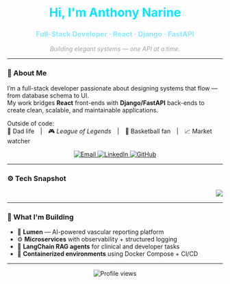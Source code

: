 <h1 align="center" style="color:#00E6FF;">Hi, I'm Anthony Narine</h1>
<h3 align="center" style="color:#8BE9FD;">Full-Stack Developer · React · Django · FastAPI</h3>

<p align="center">
  <i style="color:#A0A0A0;">Building elegant systems — one API at a time.</i>
</p>

---

### 🧠 About Me
I’m a full-stack developer passionate about designing systems that flow — from database schema to UI.  
My work bridges **React** front-ends with **Django/FastAPI** back-ends to create clean, scalable, and maintainable applications.  

Outside of code:  
👧 Dad life | 🎮 *League of Legends* | 🏀 Basketball fan | 📈 Market watcher  

<p align="center">
  <a href="mailto:anarine83@gmail.com">
    <img src="https://img.shields.io/badge/Email-00E6FF?style=flat-square&logo=gmail&logoColor=white" alt="Email"/>
  </a>
  <a href="https://linkedin.com/in/anthony-narine-9ab567245/">
    <img src="https://img.shields.io/badge/LinkedIn-00BFFF?style=flat-square&logo=linkedin&logoColor=white" alt="LinkedIn"/>
  </a>
  <a href="https://github.com/anthonynarine">
    <img src="https://img.shields.io/badge/GitHub-1A1A1A?style=flat-square&logo=github&logoColor=00E6FF" alt="GitHub"/>
  </a>
</p>

---

### ⚙️ Tech Snapshot
<p align="right">
  <img src="https://skillicons.dev/icons?i=python,django,fastapi,react,ts,js,postgres,mysql,redis,docker,git,githubactions,vscode,tailwind&perline=9"/>
</p>



---

### 🚀 What I'm Building
- 🧩 **Lumen** — AI-powered vascular reporting platform  
- ⚙️ **Microservices** with observability + structured logging  
- 🧠 **LangChain RAG agents** for clinical and developer tasks  
- 🐳 **Containerized environments** using Docker Compose + CI/CD  

---

<p align="center">
  <img src="https://komarev.com/ghpvc/?username=anthonynarine&style=flat-square&color=00E6FF" alt="Profile views"/>
</p>
